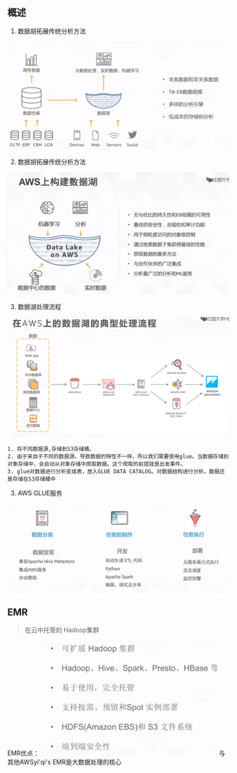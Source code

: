 ## 概述  
1. 数据胡拓展传统分析方法
<img src="../pictures/wits3q66cam.png" width="600" />


2. 数据胡拓展传统分析方法
<img src="../pictures/t2t4u6cxv5c.png" width="600" />


3. 数据湖处理流程
<img src="../pictures/vs5cux5gc3.png" width="600" />  

    1. 将不同数据源,存储到S3存储桶。
    2. 由于来自于不同的数据源，导致数据的特性不一样，所以我们需要使用glue。当数据存储到对象存储中，会自动从对象存储中爬取数据。这个爬取的前提就是出发事件。
    3. glue对数据进行分析变成表，放入GLUE DATA CATALOG。对数据结构进行分析。数据还是存储在S3存储桶中

3. AWS GLUE服务
<img src="../pictures/afbx6dfpqgd.png" width="600" />


## EMR
>在云中托管的 Hadoop集群

EMR优点：
<img src="../pictures/hfybtqmqp3f.png" width="400" />
与其他AWSyi'qi's
EMR是大数据处理的核心

